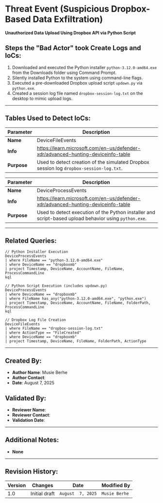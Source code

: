 # Threat Event (Suspicious Dropbox-Based Data Exfiltration)
**Unauthorized Data Upload Using Dropbox API via Python Script**

## Steps the "Bad Actor" took Create Logs and IoCs:
1. Downloaded and executed the Python installer `python-3.12.0-amd64.exe` from the Downloads folder using Command Prompt.
2. Silently installed Python to the system using command-line flags.
3. Executed a pre-downloaded Dropbox upload script `updown.py` via `python.exe`.
4. Created a session log file named `dropbox-session-log.txt` on the desktop to mimic upload logs.


---

## Tables Used to Detect IoCs:
| **Parameter**       | **Description**                                                              |
|---------------------|------------------------------------------------------------------------------|
| **Name**| DeviceFileEvents|
| **Info**|https://learn.microsoft.com/en-us/defender-xdr/advanced-hunting-deviceinfo-table|
| **Purpose**|Used to detect creation of the simulated Dropbox session log `dropbox-session-log.txt`. |

| **Parameter**       | **Description**                                                              |
|---------------------|------------------------------------------------------------------------------|
| **Name**| DeviceProcessEvents|
| **Info**|https://learn.microsoft.com/en-us/defender-xdr/advanced-hunting-deviceinfo-table|
| **Purpose**| Used to detect execution of the Python installer and script-based upload behavior using `python.exe`.|


---

## Related Queries:
```kql
// Python Installer Execution
DeviceProcessEvents
| where FileName == "python-3.12.0-amd64.exe"
| where DeviceName == "dropboxmb"
| project Timestamp, DeviceName, AccountName, FileName, ProcessCommandLine
kql

// Python Script Execution (includes updown.py)
DeviceProcessEvents
| where DeviceName == "dropboxmb"
| where FileName has_any("python-3.12.0-amd64.exe", "python.exe")
| project Timestamp, DeviceName, AccountName, FileName, FolderPath, ProcessCommandLine
kql

// Dropbox Log File Creation
DeviceFileEvents
| where FileName == "dropbox-session-log.txt"
| where ActionType == "FileCreated"
| where DeviceName == "dropboxmb"
| project Timestamp, DeviceName, FileName, FolderPath, ActionType

```

---

## Created By:
- **Author Name**: Musie Berhe
- **Author Contact**: 
- **Date**: August 7, 2025

## Validated By:
- **Reviewer Name**: 
- **Reviewer Contact**: 
- **Validation Date**: 

---

## Additional Notes:
- **None**

---

## Revision History:
| **Version** | **Changes**                   | **Date**         | **Modified By**   |
|-------------|-------------------------------|------------------|-------------------|
| 1.0         | Initial draft                  | `August  7, 2025`  | `Musie Berhe`   
